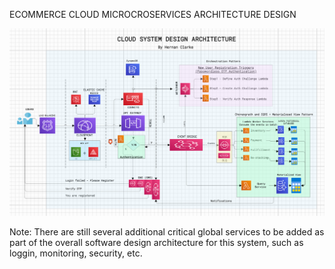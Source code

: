 ECOMMERCE CLOUD MICROCROSERVICES ARCHITECTURE DESIGN

![Alt text](image.png)

Note: There are still  several additional critical global services to be added as part of the overall software design architecture for this system, such as loggin, monitoring, security, etc.
